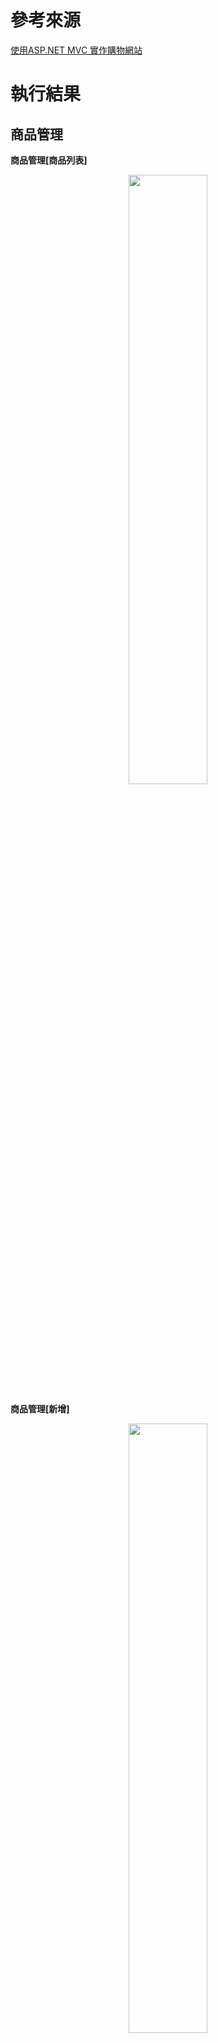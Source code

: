
# 參考來源

[使用ASP.NET MVC 實作購物網站](https://ithelp.ithome.com.tw/users/20091762/ironman/971)

# 執行結果

## 商品管理

**商品管理[商品列表]**

<div align=center><img width="50%" height="50%" src="./商品管理--商品列表.JPG"/></div>

**商品管理[新增]**

<div align=center><img width="50%" height="50%" src="./商品管理--新增.JPG"/></div>

**商品細節**

<div align=center><img width="50%" height="50%" src="./商品細節.JPG"/></div>

## 購物車

**購物車[首頁]**

<div align=center><img width="50%" height="50%" src="./購物車--首頁.JPG"/></div>

**購物車[ajax]**

<div align=center><img width="50%" height="50%" src="./購物車--ajax.JPG"/></div>

**購物車[結帳]**

<div align=center><img width="50%" height="50%" src="./購物車--結帳.JPG"/></div>

## 會員管理

**會員管理**

<div align=center><img width="50%" height="50%" src="./會員管理.JPG"/></div>

## 訂單管理

**訂單管理[訂單列表]**

<div align=center><img width="50%" height="50%" src="./訂單管理--訂單列表.JPG"/></div>

**訂單管理[訂單細節]**

<div align=center><img width="50%" height="50%" src="./訂單管理--訂單細節.JPG"/></div>





# 使用ASP.NET MVC 實作購物網站 (三) - MVC概念

https://ithelp.ithome.com.tw/articles/10157908

MVC是模型(Model) 檢視(View) 控制器(Controller) 的縮寫，概念是把整個完整的程式邏輯區分為三塊：

* 控制器(Controller) ：負責處理及轉發要求(Request)，可以視情況呼叫Model拿資料，也視情況呼叫View來回應，而控制器中會包含多個動作(Action)。
* 模型(Model) ：專門處理資料的相關邏輯。
* 檢視(View) ：專門展示處理結果給使用者，提供UI。

以ASP MVC舉例，一個正常的Http Request會完成以下動作：
* 某個Web使用者點選了網頁連結為[http://localhost.test.com/Home/Index]
* 路由(route)決定交付名稱為Home的控制器中的Index動作(Action)來進行
* Index動作先跟Model拿了資料
* Index動作將取得的資料交給View
* View根據資料來顯示畫面給Web使用者觀看

* App_Data - 預設ASP.NET User的本機資料庫檔案
* AppStart - 網站起始設定
* Content - 存放css檔案 (*.css)
* Controller - 所有控制器的原始碼(*.cs)
* fonts- 字型
* Models - 與模型相關的原始碼
* Scripts - 存放JavaScript檔案(*.js)
* View - 所有檢視的原始碼，依據不同的Controller名稱會有對應名稱的目錄

# 流程

到 [使用ASP.NET MVC 實作購物網站 (十二) - Product的刪除功能](https://ithelp.ithome.com.tw/articles/10159469) 為止是 Product 功能

[使用ASP.NET MVC 實作購物網站 (十三) - 會員功能](https://ithelp.ithome.com.tw/articles/10159607) 此篇有一些預設(會員功能)在本機沒有，因此手動填入，造成後面的連動問題 如登入，ID(原為HASH，手動填1)

[使用ASP.NET MVC 實作購物網站 (十六) - 購物車與Session](https://ithelp.ithome.com.tw/articles/10160180) 到 [使用ASP.NET MVC 實作購物網站 (二十三) - 使用Ajax清空購物車](https://ithelp.ithome.com.tw/articles/10161099) 完成購物車的添加及刪除 Session--Ajax 連動

[使用ASP.NET MVC 實作購物網站 (二十四) - 購物流程(1)](https://ithelp.ithome.com.tw/articles/10161215) 收貨人資訊--Models/OrderModel/Ship.cs

[使用ASP.NET MVC 實作購物網站 (二十五) - 購物流程(2)](https://ithelp.ithome.com.tw/articles/10161327) Order與OrderDetail

[使用ASP.NET MVC 實作購物網站 (二十六) - 後台訂單列表功能](https://ithelp.ithome.com.tw/articles/10161407) ManageOrderController，其中Index()是顯示目前網站所有訂單，Details()是針對每筆訂單顯示購買商品清單


[使用ASP.NET MVC 實作購物網站 (二十七) - 使用者"我的訂單"功能](https://ithelp.ithome.com.tw/articles/10161482) 在Models中新增PartialClass擴充Order類別 定義GetUserName()方法，此方法主要是透過原本儲存在Order類別中的UserId去AspNetUsers表取得UrseName(使用者暱稱)

[使用ASP.NET MVC 實作購物網站 (二十八) - 後台訂單列表搜尋功能](https://ithelp.ithome.com.tw/articles/10161571) ManageOrderController中新增SearchByUserName()

[使用ASP.NET MVC 實作購物網站 (二十九) - 商品留言功能](https://ithelp.ithome.com.tw/articles/10161678)


## 紀錄

Product[Models 資料型態] -> Product[Controller url] -> VIEW

\Views\Product\Index.cshtml

    Create
    Edit
    Index

Cart[Models\Cart]

    Cart -> 引用List<CartItem> 功能{新增Product,計數...}
    CartItem -> 資料型態
    Operation -> Sessi啟用 新增 Cart

-> CartController

    GetCart
    AddToCart
    RemoveFromCart
    ClearCart

-> _CartPartial.cshtml

    onclick="RemoveFromCart('@cartitem.Id')"
    ...

-> _Layout.cshtml

    //移除購物車內商品
        function RemoveFromCart(productId) {
            $.ajax({
                type: 'POST',
                url: '@Url.Action("RemoveFromCart", "Cart")',
                data: { id: productId }
            })
                .done(function (msg) {
                    //將回傳的購物車頁面 填入 li#Cart
                    $('li#Cart').html(msg);
                });
        }
    ...

收貨人資訊

    Models/OrderModel/Ship.cs


Order與OrderDetail [model]

ManageOrderController [訂單管理]




# 商品資訊

鉛筆	30	  https://tshop.r10s.com/e71/2ae/198d/175d/20ef/498e/47be/1124e8aab8c4544489145b.jpg?_ex=330x330

鉛筆盒    350.00    https://s.yimg.com/ut/api/res/1.2/yS21jFbVxrr6rMbcdiyXJA--~B/YXBwaWQ9eXR3bWFsbDtjYz0zMTUzNjAwMDtoPTYwMDtxPTgxO3c9NjAw/https://s.yimg.com/fy/e78b/item/p017352338124-item-14a3xf4x0950x0713-m.jpg

相機	3000	https://e.ecimg.tw/items/DGAD73A9008KCFQ/000001_1516676071.jpg






